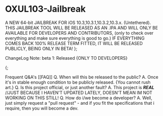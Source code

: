 # OXUL103-Jailbreak
A NEW 64-bit JAILBREAK FOR iOS 10.3,10.3.1,10.3.2,10.3.x. (Untethered).
THIS JAILBREAK TOOL WILL BE RELEASED AS AN .IPA AND WILL ONLY BE AVAILABLE FOR DEVELOPERS AND CONTRIBUTORS, (only to check over everything and make sure everything is good to go.)
IF EVERYTHING COMES BACK 100% RELEASE TERM FITTED, IT WILL BE RELEASED PUBLICLY, BEING ONLY IN BETA!
};

ChangeLog Note: 
beta 1: Released {ONLY TO DEVELOPERS} 

{;

Frequent Q&A's [[FAQ]]
Q. When will this be released to the public?
A. Once it's in stable enough condition to be publicly released. {You cannot rush art.}
Q. Is this project official, or just another fault?
A. This project is _**REAL**_ //JUST BECAUSE I HAVEN'T UPDATED LATELY, DOESN'T MEAN IM NOT WORKING ON THIS STILL!
Q. How do i/we become a developer?
A. Well, just simply request a "pull request" - and if you fit the specifications that i require, then you will become a dev.
